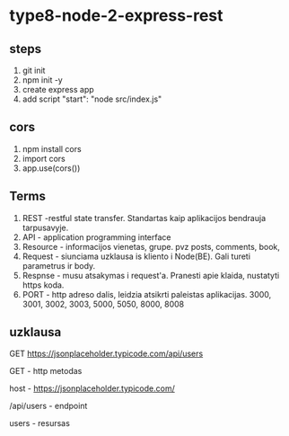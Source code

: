 # type8-node-2-express-rest

## steps

1. git init
2. npm init -y
3. create express app
4. add script "start": "node src/index.js"

## cors

1. npm install cors
2. import cors
3. app.use(cors())

## Terms

1. REST -restful state transfer. Standartas kaip aplikacijos bendrauja tarpusavyje.
2. API - application programming interface
3. Resource - informacijos vienetas, grupe. pvz posts, comments, book,
4. Request - siunciama uzklausa is kliento i Node(BE). Gali tureti parametrus ir body.
5. Respnse - musu atsakymas i request'a. Pranesti apie klaida, nustatyti https koda.
6. PORT - http adreso dalis, leidzia atsikrti paleistas aplikacijas. 3000, 3001, 3002, 3003, 5000, 5050, 8000, 8008

## uzklausa

GET https://jsonplaceholder.typicode.com/api/users

GET - http metodas

host - https://jsonplaceholder.typicode.com/

/api/users - endpoint

users - resursas
